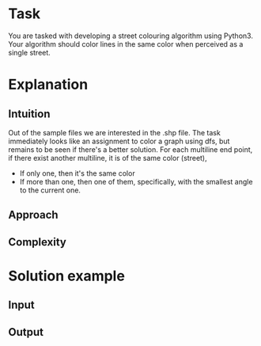 # Task
You are tasked with developing a street colouring algorithm using Python3. Your algorithm should color lines in the same color when perceived as a single street.

# Explanation

## Intuition
Out of the sample files we are interested in the .shp file.
The task immediately looks like an assignment to color a graph using dfs, but remains to be seen if there's a better solution.
For each multiline end point, if there exist another multiline, it is of the same color (street),
- If only one, then it's the same color
- If more than one, then one of them, specifically, with the smallest angle to the current one.

## Approach


## Complexity

# Solution example
## Input

## Output




